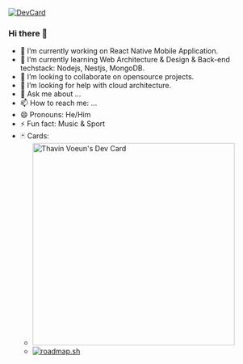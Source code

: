 [![DevCard](https://github.com/voeunthavin/voeunthavin/actions/workflows/main.yml/badge.svg)](https://github.com/voeunthavin/voeunthavin/actions/workflows/main.yml)
### Hi there 👋

<!--
**voeunthavin/voeunthavin** is a ✨ _special_ ✨ repository because its `README.md` (this file) appears on your GitHub profile.

Here are some ideas to get you started:

- 🔭 I’m currently working on ...
- 🌱 I’m currently learning ...
- 👯 I’m looking to collaborate on ...
- 🤔 I’m looking for help with ...
- 💬 Ask me about ...
- 📫 How to reach me: ...
- 😄 Pronouns: ...
- ⚡ Fun fact: ...
-->
- 🔭 I’m currently working on React Native Mobile Application.
- 🌱 I’m currently learning Web Architecture & Design & Back-end techstack: Nodejs, Nestjs, MongoDB.
- 👯 I’m looking to collaborate on opensource projects.
- 🤔 I’m looking for help with cloud architecture.
- 💬 Ask me about ...
- 📫 How to reach me: ...
- 😄 Pronouns: He/Him
- ⚡ Fun fact: Music & Sport
- 🃏 Cards:
  - <a href="https://app.daily.dev/thavin_zach"><img src="https://api.daily.dev/devcards/76c2c0d9267a47749e8897e2f749162e.png?r=6ke" width="400" alt="Thavin Voeun's Dev Card"/></a>
  - <a href="https://roadmap.sh"><img src="https://roadmap.sh/card/wide/6475996fc4ec366ad5b2a8de?variant=dark&roadmaps=backend%2Cfrontend%2Ctypescript%2Cfull-stack" alt="roadmap.sh"/></a>
